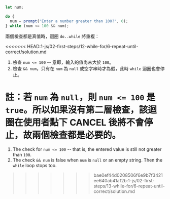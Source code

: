
```js run demo
let num;

do {
  num = prompt("Enter a number greater than 100?", 0);
} while (num <= 100 && num);
```

兩個檢查都是真值時，迴圈 `do..while` 將重複：

<<<<<<< HEAD:1-js/02-first-steps/12-while-for/6-repeat-until-correct/solution.md
1. 檢查 `num <= 100` -- 意即，輸入的值尚未大於 `100`。
2. 檢查 `&& num`，只有在 `num` 為 `null` 或空字串時才為假，此時 `while` 迴圈也會停止。

註：若 `num` 為 `null`，則 `num <= 100` 是 `true`。所以如果沒有第二層檢查，該迴圈在使用者點下 CANCEL 後將不會停止，故兩個檢查都是必要的。
=======
1. The check for `num <= 100` -- that is, the entered value is still not greater than `100`.
2. The check `&& num` is false when `num` is `null` or an empty string. Then the `while` loop stops too.
>>>>>>> bae0ef44d0208506f6e9b7f3421ee640ab41af2b:1-js/02-first-steps/13-while-for/6-repeat-until-correct/solution.md

